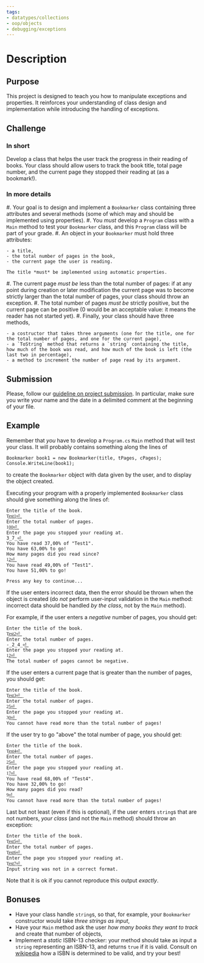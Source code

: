 ```yaml
---
tags:
- datatypes/collections
- oop/objects
- debugging/exceptions
---
```


# Description

## Purpose

This project is designed to teach you how to manipulate exceptions and properties.
It reinforces your understanding of class design and implementation while introducing the handling of exceptions.

## Challenge

### In short

Develop a class that helps the user track the progress in their reading of books.
Your class should allow users to track the book title, total page number, and the current page they stopped their reading at (as a bookmark!).

### In more details

#. Your goal is to design and implement a `Bookmarker` class containing three attributes and several methods (some of which may and should be implemented using properties).
#. You *must* develop a `Program` class with a `Main` method to test your `Bookmarker` class, and this `Program` class will be part of your grade.
#. An object in your `Bookmarker` must hold three attributes:

    - a title,
    - the total number of pages in the book,
    - the current page the user is reading.

    The title *must* be implemented using automatic properties.

#. The current page *must be* less than the total number of pages: if at any point during creation or later modification the current page was to become strictly larger than the total number of pages, your class should throw an exception.
#. The total number of pages *must be* strictly positive, but the current page can be positive (0 would be an acceptable value: it means the reader has not started yet).
#. Finally, your class should have three methods,

    - a costructor that takes three arguments (one for the title, one for the total number of pages, and one for the current page),
    - a `ToString` method that returns a `string` containing the title, how much of the book was read, and how much of the book is left (the last two in percentage),
    - a method to increment the number of page read by its argument.

## Submission

Please, follow our [guideline on project submission](https://princomp.github.io/projects/submission).
In particular, make sure you write your name and the date in a delimited comment at the beginning of your file.

## Example

Remember that *you* have to develop a `Program.cs` `Main` method that will test your class.
It will probably contains something along the lines of

```
Bookmarker book1 = new Bookmarker(title, tPages, cPages);
Console.WriteLine(book1);
```

to create the `Bookmarker` object with data given by the user, and to display the object created.

Executing your program with a properly implemented `Bookmarker` class should give something along the lines of:

```text
Enter the title of the book.
T͟e͟s͟t͟1͟⏎͟
Enter the total number of pages.
1͟0͟0͟⏎͟
Enter the page you stopped your reading at.
3̲7̲⏎͟
You have read 37,00% of "Test1".
You have 63,00% to go!
How many pages did you read since?
1͟2͟⏎͟
You have read 49,00% of "Test1".
You have 51,00% to go!

Press any key to continue...
```

If the user enters incorrect data, then the error should be thrown when the object is created (do *not* perform user-input validation in the `Main` method: incorrect data should be handled *by the class*, not by the `Main` method).

For example, if the user enters a _negative_ number of pages, you should get:


```text
Enter the title of the book.
T͟e͟s͟t͟2͟⏎͟
Enter the total number of pages.
-̲2̲4̲⏎͟
Enter the page you stopped your reading at.
1͟2͟⏎͟
The total number of pages cannot be negative.
```

If the user enters a current page that is greater than the number of pages, you should get:


```text
Enter the title of the book.
T͟e͟s͟t͟3͟⏎͟ ͟
Enter the total number of pages.
2͟5͟⏎͟
Enter the page you stopped your reading at.
3͟0͟⏎͟
You cannot have read more than the total number of pages!
```

If the user try to go "above" the total number of page, you should get:

```text
Enter the title of the book.
T͟e͟s͟t͟4͟⏎͟
Enter the total number of pages.
2͟5͟⏎͟
Enter the page you stopped your reading at.
1͟7͟⏎͟
You have read 68,00% of "Test4".
You have 32,00% to go!
How many pages did you read?
9͟⏎͟
You cannot have read more than the total number of pages!
```

Last but not least (even if this is optional), if the user enters `string`s that are not numbers, _your class_ (and not the `Main` method) should throw an exception:

```text
Enter the title of the book.
T͟e͟s͟t͟5͟⏎͟
Enter the total number of pages.
T͟e͟s͟t͟6͟⏎͟
Enter the page you stopped your reading at.
T͟e͟s͟t͟7͟⏎͟
Input string was not in a correct format.
```

Note that it is ok if you cannot reproduce this output *exactly*.

## Bonuses

- Have your class handle `string`s, so that, for example, your `Bookmarker` constructor would take _three strings as input_,
- Have your `Main` method ask the user *how many books they want to track* and create that number of objects,
- Implement a _static_ ISBN-13 checker: your method should take as input a `string` representing an ISBN-13, and returns `true` if it is valid. Consult on [wikipedia](https://en.wikipedia.org/wiki/ISBN#ISBN-13_check_digit_calculation) how a ISBN is determined to be valid, and try your best!
